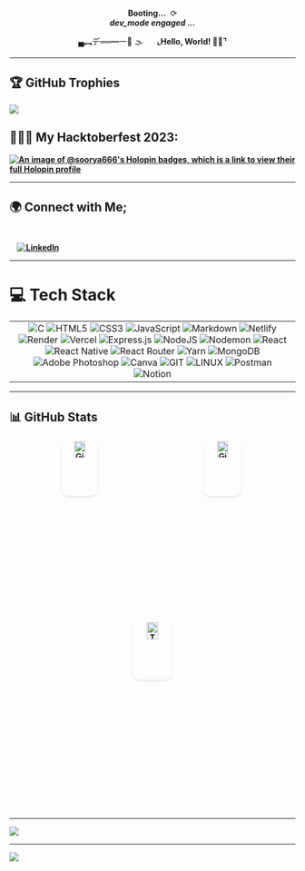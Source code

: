
<div align="center">

**Booting...** &nbsp;⟳ <br> 
 <b><i>dev_mode engaged ...</i></b>

</div>

<div align="center">
▄︻デ══━一💨 🌫&nbsp;&nbsp;&nbsp;&nbsp;&nbsp; <strong> ⌞Hello, World! 👋🏽⌝ <strong><br>
</div>

---

## 🏆 GitHub Trophies

![](https://github-profile-trophy.vercel.app/?username=Soorya666&theme=radical&no-frame=false&no-bg=false&margin-w=4)
## 👨🏽‍💻 My Hacktoberfest 2023:<br>
[![An image of @soorya666's Holopin badges, which is a link to view their full Holopin profile](https://holopin.me/soorya666)](https://holopin.io/@soorya666)

---



## 🌍 Connect with Me; <br><br>
&nbsp;&nbsp;&nbsp;&nbsp;[![LinkedIn](https://img.shields.io/badge/LinkedIn-%230077B5.svg?logo=linkedin&logoColor=white)](https://www.linkedin.com/in/soorya-srihari-0a1ab6257/)

---

# 💻 Tech Stack
|                                   |
| :-------------------------------: |
| ![C](https://img.shields.io/badge/c-%2300599C.svg?style=for-the-badge&logo=c&logoColor=white) ![HTML5](https://img.shields.io/badge/html5-%23E34F26.svg?style=for-the-badge&logo=html5&logoColor=white) ![CSS3](https://img.shields.io/badge/css3-%231572B6.svg?style=for-the-badge&logo=css3&logoColor=white) ![JavaScript](https://img.shields.io/badge/javascript-%23323330.svg?style=for-the-badge&logo=javascript&logoColor=%23F7DF1E) ![Markdown](https://img.shields.io/badge/markdown-%23000000.svg?style=for-the-badge&logo=markdown&logoColor=white) ![Netlify](https://img.shields.io/badge/netlify-%23000000.svg?style=for-the-badge&logo=netlify&logoColor=#00C7B7) ![Render](https://img.shields.io/badge/Render-%46E3B7.svg?style=for-the-badge&logo=render&logoColor=white) ![Vercel](https://img.shields.io/badge/vercel-%23000000.svg?style=for-the-badge&logo=vercel&logoColor=white) ![Express.js](https://img.shields.io/badge/express.js-%23404d59.svg?style=for-the-badge&logo=express&logoColor=%2361DAFB) ![NodeJS](https://img.shields.io/badge/node.js-6DA55F?style=for-the-badge&logo=node.js&logoColor=white) ![Nodemon](https://img.shields.io/badge/NODEMON-%23323330.svg?style=for-the-badge&logo=nodemon&logoColor=%BBDEAD) ![React](https://img.shields.io/badge/react-%2320232a.svg?style=for-the-badge&logo=react&logoColor=%2361DAFB) ![React Native](https://img.shields.io/badge/react_native-%2320232a.svg?style=for-the-badge&logo=react&logoColor=%2361DAFB) ![React Router](https://img.shields.io/badge/React_Router-CA4245?style=for-the-badge&logo=react-router&logoColor=white) ![Yarn](https://img.shields.io/badge/yarn-%232C8EBB.svg?style=for-the-badge&logo=yarn&logoColor=white) ![MongoDB](https://img.shields.io/badge/MongoDB-%234ea94b.svg?style=for-the-badge&logo=mongodb&logoColor=white) ![Adobe Photoshop](https://img.shields.io/badge/adobe%20photoshop-%2331A8FF.svg?style=for-the-badge&logo=adobe%20photoshop&logoColor=white) ![Canva](https://img.shields.io/badge/Canva-%2300C4CC.svg?style=for-the-badge&logo=Canva&logoColor=white) ![GIT](https://img.shields.io/badge/Git-fc6d26?style=for-the-badge&logo=git&logoColor=white) ![LINUX](https://img.shields.io/badge/Linux-FCC624?style=for-the-badge&logo=linux&logoColor=black) ![Postman](https://img.shields.io/badge/Postman-FF6C37?style=for-the-badge&logo=postman&logoColor=white) ![Notion](https://img.shields.io/badge/Notion-%23000000.svg?style=for-the-badge&logo=notion&logoColor=white) |

---


## 📊 GitHub Stats

<div align="center" style="display: flex; flex-wrap: wrap; justify-content: space-around; margin: 10px auto;">

  <a href="https://github.com/Soorya666" target="_blank" rel="noopener noreferrer">
    <img src="https://github-readme-stats.vercel.app/api?username=Soorya666&theme=midnight-purple&hide_border=false&include_all_commits=true&count_private=true" alt="GitHub Stats (Soorya666)" style="width: 30%; border-radius: 10px; box-shadow: 0 2px 5px rgba(0, 0, 0, 0.1); margin: 5px;" />
  </a>

  <a href="https://github.com/Soorya666" target="_blank" rel="noopener noreferrer">
    <img src="https://github-readme-streak-stats.herokuapp.com/?user=Soorya666&theme=midnight-purple&hide_border=false" alt="GitHub Streak (Soorya666)" style="width: 30%; border-radius: 10px; box-shadow: 0 2px 5px rgba(0, 0, 0, 0.1); margin: 5px;" />
  </a>

  <a href="https://github.com/Soorya666" target="_blank" rel="noopener noreferrer">
    <img src="https://github-readme-stats.vercel.app/api/top-langs/?username=Soorya666&theme=midnight-purple&hide_border=false&include_all_commits=true&count_private=true&layout=compact" alt="Top Languages (Soorya666)" style="width: 30%; border-radius: 10px; box-shadow: 0 2px 5px rgba(0, 0, 0, 0.1); margin: 5px;" />
  </a>

</div>



***

![](https://quotes-github-readme.vercel.app/api?type=horizontal&theme=radical)
***
[![](https://visitcount.itsvg.in/api?id=mehBOOBa&label=Profile%20Views&color=1&icon=5&pretty=false)](https://visitcount.itsvg.in)
